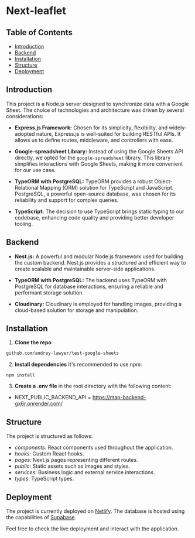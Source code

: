 # Next-leaflet

## Table of Contents

- [Introduction](#introduction)
- [Backend](#backend)
- [Installation](#installation)
- [Structure](#structure)
- [Deployment](#deployment)

## Introduction

This project is a Node.js server designed to synchronize data with a Google Sheet. The choice of technologies and architecture was driven by several considerations:

- **Express.js Framework:** Chosen for its simplicity, flexibility, and widely-adopted nature, Express.js is well-suited for building RESTful APIs. It allows us to define routes, middleware, and controllers with ease.

- **Google-spreadsheet Library:** Instead of using the Google Sheets API directly, we opted for the `google-spreadsheet` library. This library simplifies interactions with Google Sheets, making it more convenient for our use case.

- **TypeORM with PostgreSQL:** TypeORM provides a robust Object-Relational Mapping (ORM) solution for TypeScript and JavaScript. PostgreSQL, a powerful open-source database, was chosen for its reliability and support for complex queries.

- **TypeScript:** The decision to use TypeScript brings static typing to our codebase, enhancing code quality and providing better developer tooling.

## Backend

- **Nest.js:** A powerful and modular Node.js framework used for building the custom backend. Nest.js provides a structured and efficient way to create scalable and maintainable server-side applications.

- **TypeORM with PostgreSQL:** The backend uses TypeORM with PostgreSQL for database interactions, ensuring a reliable and performant storage solution.

- **Cloudinary:** Cloudinary is employed for handling images, providing a cloud-based solution for storage and manipulation.

## Installation

1. **Clone the repo**

```bash
github.com/andrey-lawyer/test-google-sheets
```

2. **Install dependencies** It's recommended to use npm:

```
npm install
```

3. **Create a .env file** in the root directory with the following content:

- NEXT_PUBLIC_BACKEND_API = https://map-backend-gx6r.onrender.com/

## Structure

The project is structured as follows:

- _components:_ React components used throughout the application.
- _hooks:_ Custom React hooks.
- _pages:_ Next.js pages representing different routes.
- _public:_ Static assets such as images and styles.
- _services:_ Business logic and external service interactions.
- _types_: TypeScript types.

## Deployment

The project is currently deployed on [Netlify](https://lively-croquembouche-f9b6f3.netlify.app). The database is hosted using the capabilities of [Supabase](https://supabase.com).

Feel free to check the live deployment and interact with the application.
